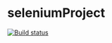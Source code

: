 # seleniumProject
[![Build status](https://ci.appveyor.com/api/projects/status/k7hytxfjpj7brhj7/branch/master?svg=true)](https://ci.appveyor.com/project/Danil-Zhikharev/seleniumproject/branch/master)
